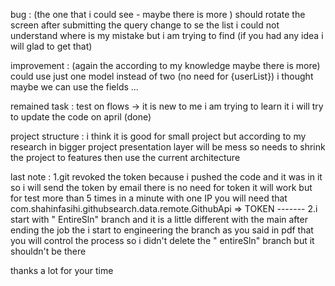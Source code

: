 bug : (the one that i could see - maybe there is more )
should rotate the screen after submitting the query change to se the list i could not understand
where is my mistake but i am trying to find (if you had any idea i will glad to get that)

improvement : (again the according to my knowledge maybe there is more)
could use just one model instead of two (no need for {userList}) i thought maybe we can use the
fields ...

remained task :
test on flows -> it is new to me i am trying to learn it i will try to update the code on april  (done)

project structure :
i think it is good for small project but according to my research in bigger project presentation
layer will be mess so needs to shrink the project to features then use the current architecture

last note :
1.git revoked the token because i pushed the code and it was in it so i will send the token by email
there is no need for token it will work but for test more than 5 times in a minute with one IP you
will need that com.shahinfasihi.githubsearch.data.remote.GithubApi => TOKEN ------- 2.i start with "
EntireSln" branch and it is a little different with the main after ending the job the i start to
engineering the branch as you said in pdf that you will control the process so i didn't delete the "
entireSln" branch but it shouldn't be there

thanks a lot for your time
